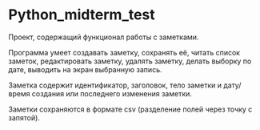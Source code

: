 # Python_midterm_test

Проект, содержащий функционал работы с заметками.

Программа умеет создавать заметку, сохранять её, читать список заметок, редактировать заметку,
удалять заметку, делать выборку по дате, выводить на экран выбранную запись.

Заметка содержит идентификатор, заголовок, тело заметки и дату/время создания или
последнего изменения заметки. 

Заметки сохраняются в формате csv (разделение полей через точку с запятой).
